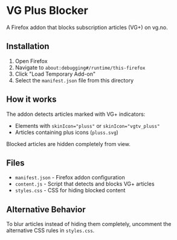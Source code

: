 # VG Plus Blocker

A Firefox addon that blocks subscription articles (VG+) on vg.no.

## Installation

1. Open Firefox
2. Navigate to `about:debugging#/runtime/this-firefox`
3. Click "Load Temporary Add-on"
4. Select the `manifest.json` file from this directory

## How it works

The addon detects articles marked with VG+ indicators:
- Elements with `skinIcon="pluss"` or `skinIcon="vgtv_pluss"`
- Articles containing plus icons (`pluss.svg`)

Blocked articles are hidden completely from view.

## Files

- `manifest.json` - Firefox addon configuration
- `content.js` - Script that detects and blocks VG+ articles
- `styles.css` - CSS for hiding blocked content

## Alternative Behavior

To blur articles instead of hiding them completely, uncomment the alternative CSS rules in `styles.css`.
